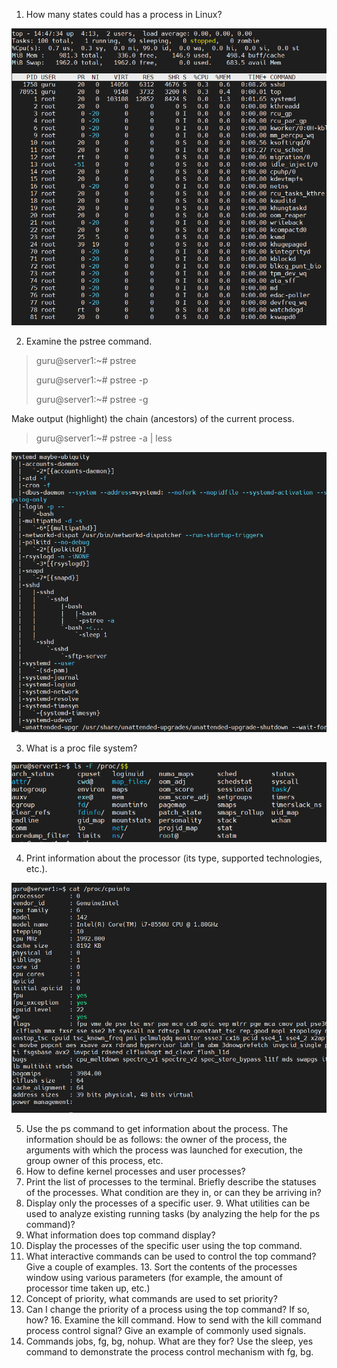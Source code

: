 1. How many states could has a process in Linux?
   
![img.png](img/top.png)

2. Examine the pstree command.
   
>guru@server1:~# pstree
>
>guru@server1:~# pstree -p
> 
>guru@server1:~# pstree -g



   Make output (highlight) the chain (ancestors) of the current process.

>guru@server1:~# pstree -a | less

![img.png](img/pstree_a.png)

3. What is a proc file system?

![img.png](img/proc.png)

4. Print information about the processor (its type, supported technologies, etc.).
   
![img.png](img/cpu.png)

5. Use the ps command to get information about the process.
   The information should be as follows: the owner of the process,
   the arguments with which the process was launched for execution,
   the group owner of this process, etc.    
6. How to define kernel processes and user processes?
7. Print the list of processes to the terminal. Briefly describe the statuses of the processes. What condition are they in, or can they be arriving in?
8. Display only the processes of a specific user. 9. What utilities can be used to analyze existing running tasks (by analyzing the help for the ps command)?
10. What information does top command display?
12. Display the processes of the specific user using the top command.
12. What interactive commands can be used to control the top command? Give a couple of examples. 13. Sort the contents of the processes window using various parameters (for example, the amount of processor time taken up, etc.)
14. Concept of priority, what commands are used to set priority?
15. Can I change the priority of a process using the top command? If so, how? 16. Examine the kill command. How to send with the kill command
process control signal? Give an example of commonly used signals.
17. Commands jobs, fg, bg, nohup. What are they for? Use the sleep, yes command to demonstrate the process control mechanism with fg, bg.